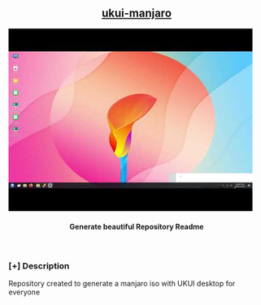 <h2 align="center"><u>ukui-manjaro</u></h2>

![Generate beautiful Repository Readme](images/banner.png)
<h4 align="center"> Generate beautiful Repository Readme </h4>

<p align="center">
<br>
</p>

### [+] Description

Repository created to generate a manjaro iso with UKUI desktop for everyone


